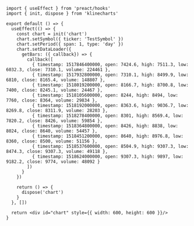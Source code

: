 ```jsx:line-numbers [<svg width="16px" height="16px" viewBox="0 0 256 296"><path fill="#673ab8" d="m128 0l128 73.9v147.8l-128 73.9L0 221.7V73.9z"/><path fill="#fff" d="M34.865 220.478c17.016 21.78 71.095 5.185 122.15-34.704c51.055-39.888 80.24-88.345 63.224-110.126c-17.017-21.78-71.095-5.184-122.15 34.704c-51.055 39.89-80.24 88.346-63.224 110.126m7.27-5.68c-5.644-7.222-3.178-21.402 7.573-39.253c11.322-18.797 30.541-39.548 54.06-57.923c23.52-18.375 48.303-32.004 69.281-38.442c19.922-6.113 34.277-5.075 39.92 2.148c5.644 7.223 3.178 21.403-7.573 39.254c-11.322 18.797-30.541 39.547-54.06 57.923c-23.52 18.375-48.304 32.004-69.281 38.441c-19.922 6.114-34.277 5.076-39.92-2.147"/><path fill="#fff" d="M220.239 220.478c17.017-21.78-12.169-70.237-63.224-110.126C105.96 70.464 51.88 53.868 34.865 75.648c-17.017 21.78 12.169 70.238 63.224 110.126c51.055 39.889 105.133 56.485 122.15 34.704m-7.27-5.68c-5.643 7.224-19.998 8.262-39.92 2.148c-20.978-6.437-45.761-20.066-69.28-38.441c-23.52-18.376-42.74-39.126-54.06-57.923c-10.752-17.851-13.218-32.03-7.575-39.254c5.644-7.223 19.999-8.261 39.92-2.148c20.978 6.438 45.762 20.067 69.281 38.442c23.52 18.375 42.739 39.126 54.06 57.923c10.752 17.85 13.218 32.03 7.574 39.254"/><path fill="#fff" d="M127.552 167.667c10.827 0 19.603-8.777 19.603-19.604c0-10.826-8.776-19.603-19.603-19.603c-10.827 0-19.604 8.777-19.604 19.603c0 10.827 8.777 19.604 19.604 19.604"/></svg>Preact]
import { useEffect } from 'preact/hooks'
import { init, dispose } from 'klinecharts'

export default () => {
  useEffect(() => {
    const chart = init('chart')
    chart.setSymbol({ ticker: 'TestSymbol' })
    chart.setPeriod({ span: 1, type: 'day' })
    chart.setDataLoader({
      getBars: ({ callback}) => {
        callback([
          { timestamp: 1517846400000, open: 7424.6, high: 7511.3, low: 6032.3, close: 7310.1, volume: 224461 },
          { timestamp: 1517932800000, open: 7310.1, high: 8499.9, low: 6810, close: 8165.4, volume: 148807 },
          { timestamp: 1518019200000, open: 8166.7, high: 8700.8, low: 7400, close: 8245.1, volume: 24467 },
          { timestamp: 1518105600000, open: 8244, high: 8494, low: 7760, close: 8364, volume: 29834 },
          { timestamp: 1518192000000, open: 8363.6, high: 9036.7, low: 8269.8, close: 8311.9, volume: 28203 },
          { timestamp: 1518278400000, open: 8301, high: 8569.4, low: 7820.2, close: 8426, volume: 59854 },
          { timestamp: 1518364800000, open: 8426, high: 8838, low: 8024, close: 8640, volume: 54457 },
          { timestamp: 1518451200000, open: 8640, high: 8976.8, low: 8360, close: 8500, volume: 51156 },
          { timestamp: 1518537600000, open: 8504.9, high: 9307.3, low: 8474.3, close: 9307.3, volume: 49118 },
          { timestamp: 1518624000000, open: 9307.3, high: 9897, low: 9182.2, close: 9774, volume: 48092 }
        ])
      }
    })

    return () => {
      dispose('chart')
    }
  }, [])

  return <div id="chart" style={{ width: 600, height: 600 }}/>
}

```